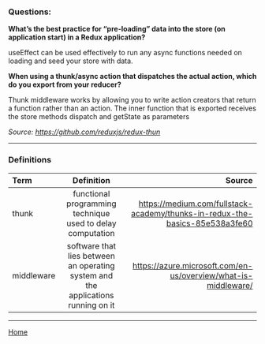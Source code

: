### Questions:

**What’s the best practice for “pre-loading” data into the store (on application start) in a Redux application?**

useEffect can be used effectively to run any async functions needed on loading and seed your store with data.

**When using a thunk/async action that dispatches the actual action, which do you export from your reducer?**

Thunk middleware works by allowing you to write action creators that return a function rather than an action.  The inner function that is exported receives the store methods dispatch and getState as parameters

*Source: https://github.com/reduxjs/redux-thun*

---

### Definitions

|Term|Definition|Source|
|:--|:-:|--:|
|thunk|functional programming technique used to delay computation|https://medium.com/fullstack-academy/thunks-in-redux-the-basics-85e538a3fe60|
|middleware|software that lies between an operating system and the applications running on it|https://azure.microsoft.com/en-us/overview/what-is-middleware/|

---

[Home](https://jchinzi.github.io/reading-notes/)